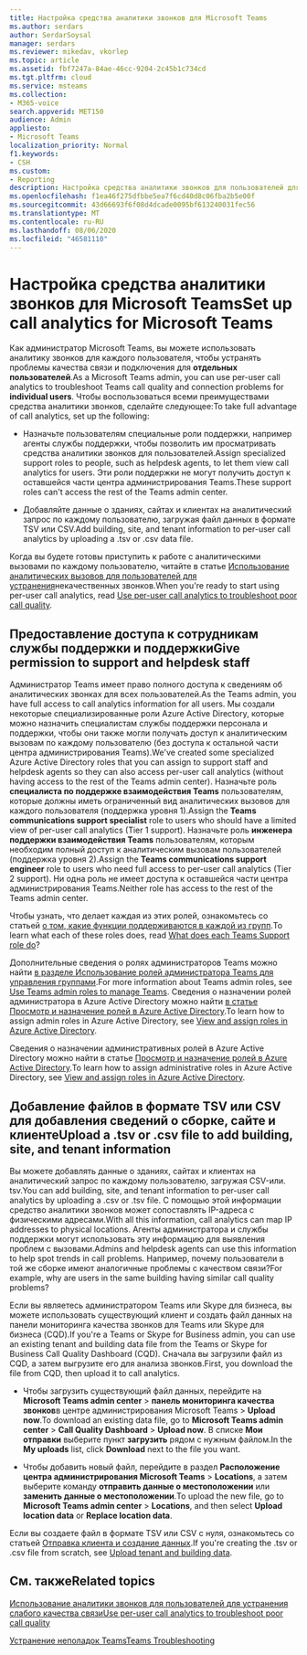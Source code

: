 ```yaml
---
title: Настройка средства аналитики звонков для Microsoft Teams
ms.author: serdars
author: SerdarSoysal
manager: serdars
ms.reviewer: mikedav, vkorlep
ms.topic: article
ms.assetid: fbf7247a-84ae-46cc-9204-2c45b1c734cd
ms.tgt.pltfrm: cloud
ms.service: msteams
ms.collection:
- M365-voice
search.appverid: MET150
audience: Admin
appliesto:
- Microsoft Teams
localization_priority: Normal
f1.keywords:
- CSH
ms.custom:
- Reporting
description: Настройка средства аналитики звонков для пользователей для выявления и устранения проблем с качеством связи в Microsoft Teams.
ms.openlocfilehash: f1ea46f275dfbbe5ea7f6cd40d8c06fba2b5e00f
ms.sourcegitcommit: 43d66693f6f08d4dcade0095bf613240031fec56
ms.translationtype: MT
ms.contentlocale: ru-RU
ms.lasthandoff: 08/06/2020
ms.locfileid: "46581110"
---
```

# <a name="set-up-call-analytics-for-microsoft-teams"></a><span data-ttu-id="8f1da-103">Настройка средства аналитики звонков для Microsoft Teams</span><span class="sxs-lookup"><span data-stu-id="8f1da-103">Set up call analytics for Microsoft Teams</span></span>

<span data-ttu-id="8f1da-104">Как администратор Microsoft Teams, вы можете использовать аналитику звонков для каждого пользователя, чтобы устранять проблемы качества связи и подключения для **отдельных пользователей**.</span><span class="sxs-lookup"><span data-stu-id="8f1da-104">As a Microsoft Teams admin, you can use per-user call analytics to troubleshoot Teams call quality and connection problems for **individual users**.</span></span> <span data-ttu-id="8f1da-105">Чтобы воспользоваться всеми преимуществами средства аналитики звонков, сделайте следующее:</span><span class="sxs-lookup"><span data-stu-id="8f1da-105">To take full advantage of call analytics, set up the following:</span></span>
  
- <span data-ttu-id="8f1da-106">Назначьте пользователям специальные роли поддержки, например агенты службы поддержки, чтобы позволить им просматривать средства аналитики звонков для пользователей.</span><span class="sxs-lookup"><span data-stu-id="8f1da-106">Assign specialized support roles to people, such as helpdesk agents, to let them view call analytics for users.</span></span> <span data-ttu-id="8f1da-107">Эти роли поддержки не могут получить доступ к оставшейся части центра администрирования Teams.</span><span class="sxs-lookup"><span data-stu-id="8f1da-107">These support roles can't access the rest of the Teams admin center.</span></span> 
    
- <span data-ttu-id="8f1da-108">Добавляйте данные о зданиях, сайтах и клиентах на аналитический запрос по каждому пользователю, загружая файл данных в формате TSV или CSV.</span><span class="sxs-lookup"><span data-stu-id="8f1da-108">Add building, site, and tenant information to per-user call analytics by uploading a .tsv or .csv data file.</span></span>
    
<span data-ttu-id="8f1da-109">Когда вы будете готовы приступить к работе с аналитическими вызовами по каждому пользователю, читайте в статье [Использование аналитических вызовов для пользователей для устранения](use-call-analytics-to-troubleshoot-poor-call-quality.md)некачественных звонков.</span><span class="sxs-lookup"><span data-stu-id="8f1da-109">When you're ready to start using per-user call analytics, read [Use per-user call analytics to troubleshoot poor call quality](use-call-analytics-to-troubleshoot-poor-call-quality.md).</span></span>
  
## <a name="give-permission-to-support-and-helpdesk-staff"></a><span data-ttu-id="8f1da-110">Предоставление доступа к сотрудникам службы поддержки и поддержки</span><span class="sxs-lookup"><span data-stu-id="8f1da-110">Give permission to support and helpdesk staff</span></span>

<span data-ttu-id="8f1da-111">Администратор Teams имеет право полного доступа к сведениям об аналитических звонках для всех пользователей.</span><span class="sxs-lookup"><span data-stu-id="8f1da-111">As the Teams admin, you have full access to call analytics information for all users.</span></span> <span data-ttu-id="8f1da-112">Мы создали некоторые специализированные роли Azure Active Directory, которые можно назначить специалистам службы поддержки персонала и поддержки, чтобы они также могли получать доступ к аналитическим вызовам по каждому пользователю (без доступа к остальной части центра администрирования Teams).</span><span class="sxs-lookup"><span data-stu-id="8f1da-112">We've created some specialized Azure Active Directory roles that you can assign to support staff and helpdesk agents so they can also access per-user call analytics (without having access to the rest of the Teams admin center).</span></span> <span data-ttu-id="8f1da-113">Назначьте роль **специалиста по поддержке взаимодействия Teams** пользователям, которые должны иметь ограниченный вид аналитических вызовов для каждого пользователя (поддержка уровня 1).</span><span class="sxs-lookup"><span data-stu-id="8f1da-113">Assign the **Teams communications support specialist** role to users who should have a limited view of per-user call analytics (Tier 1 support).</span></span> <span data-ttu-id="8f1da-114">Назначьте роль **инженера поддержки взаимодействия Teams** пользователям, которым необходим полный доступ к аналитическим вызовам пользователей (поддержка уровня 2).</span><span class="sxs-lookup"><span data-stu-id="8f1da-114">Assign the **Teams communications support engineer** role to users who need full access to per-user call analytics (Tier 2 support).</span></span> <span data-ttu-id="8f1da-115">Ни одна роль не имеет доступа к оставшейся части центра администрирования Teams.</span><span class="sxs-lookup"><span data-stu-id="8f1da-115">Neither role has access to the rest of the Teams admin center.</span></span>

<span data-ttu-id="8f1da-116">Чтобы узнать, что делает каждая из этих ролей, ознакомьтесь со статьей [о том, какие функции поддерживаются в каждой из групп](use-call-analytics-to-troubleshoot-poor-call-quality.md#what-does-each-teams-support-role-do).</span><span class="sxs-lookup"><span data-stu-id="8f1da-116">To learn what each of these roles does, read [What does each Teams Support role do](use-call-analytics-to-troubleshoot-poor-call-quality.md#what-does-each-teams-support-role-do)?</span></span>

<span data-ttu-id="8f1da-117">Дополнительные сведения о ролях администраторов Teams можно найти [в разделе Использование ролей администратора Teams для управления группами](using-admin-roles.md).</span><span class="sxs-lookup"><span data-stu-id="8f1da-117">For more information about Teams admin roles, see [Use Teams admin roles to manage Teams](using-admin-roles.md).</span></span> <span data-ttu-id="8f1da-118">Сведения о назначении ролей администратора в Azure Active Directory можно найти [в статье Просмотр и назначение ролей в Azure Active Directory](https://docs.microsoft.com/Azure/active-directory/users-groups-roles/directory-manage-roles-portal).</span><span class="sxs-lookup"><span data-stu-id="8f1da-118">To learn how to assign admin roles in Azure Active Directory, see [View and assign roles in Azure Active Directory](https://docs.microsoft.com/Azure/active-directory/users-groups-roles/directory-manage-roles-portal).</span></span>

<span data-ttu-id="8f1da-119">Сведения о назначении административных ролей в Azure Active Directory можно найти в статье [Просмотр и назначение ролей в Azure Active Directory](https://docs.microsoft.com/azure/active-directory/users-groups-roles/directory-manage-roles-portal).</span><span class="sxs-lookup"><span data-stu-id="8f1da-119">To learn how to assign administrative roles in Azure Active Directory, see [View and assign roles in Azure Active Directory](https://docs.microsoft.com/azure/active-directory/users-groups-roles/directory-manage-roles-portal).</span></span>

## <a name="upload-a-tsv-or-csv-file-to-add-building-site-and-tenant-information"></a><span data-ttu-id="8f1da-120">Добавление файлов в формате TSV или CSV для добавления сведений о сборке, сайте и клиенте</span><span class="sxs-lookup"><span data-stu-id="8f1da-120">Upload a .tsv or .csv file to add building, site, and tenant information</span></span>

<span data-ttu-id="8f1da-121">Вы можете добавлять данные о зданиях, сайтах и клиентах на аналитический запрос по каждому пользователю, загружая CSV-или. tsv.</span><span class="sxs-lookup"><span data-stu-id="8f1da-121">You can add building, site, and tenant information to per-user call analytics by uploading a .csv or .tsv file.</span></span> <span data-ttu-id="8f1da-122">С помощью этой информации средство аналитики звонков может сопоставлять IP-адреса с физическими адресами.</span><span class="sxs-lookup"><span data-stu-id="8f1da-122">With all this information, call analytics can map IP addresses to physical locations.</span></span> <span data-ttu-id="8f1da-123">Агенты администратора и службы поддержки могут использовать эту информацию для выявления проблем с вызовами.</span><span class="sxs-lookup"><span data-stu-id="8f1da-123">Admins and helpdesk agents can use this information to help spot trends in call problems.</span></span> <span data-ttu-id="8f1da-124">Например, почему пользователи в той же сборке имеют аналогичные проблемы с качеством связи?</span><span class="sxs-lookup"><span data-stu-id="8f1da-124">For example, why are users in the same building having similar call quality problems?</span></span> 

<span data-ttu-id="8f1da-125">Если вы являетесь администратором Teams или Skype для бизнеса, вы можете использовать существующий клиент и создать файл данных на панели мониторинга качества звонков для Teams или Skype для бизнеса (CQD).</span><span class="sxs-lookup"><span data-stu-id="8f1da-125">If you're a Teams or Skype for Business admin, you can use an existing tenant and building data file from the Teams or Skype for Business Call Quality Dashboard (CQD).</span></span> <span data-ttu-id="8f1da-126">Сначала вы загрузили файл из CQD, а затем выгрузите его для анализа звонков.</span><span class="sxs-lookup"><span data-stu-id="8f1da-126">First, you download the file from CQD, then upload it to call analytics.</span></span> 

- <span data-ttu-id="8f1da-127">Чтобы загрузить существующий файл данных, перейдите на **Microsoft Teams admin center**  >  **панель мониторинга качества звонков**в центре администрирования Microsoft Teams  >  **Upload now**.</span><span class="sxs-lookup"><span data-stu-id="8f1da-127">To download an existing data file, go to **Microsoft Teams admin center** > **Call Quality Dashboard** > **Upload now**.</span></span> <span data-ttu-id="8f1da-128">В списке **Мои отправки** выберите пункт **загрузить** рядом с нужным файлом.</span><span class="sxs-lookup"><span data-stu-id="8f1da-128">In the **My uploads** list, click **Download** next to the file you want.</span></span> 

- <span data-ttu-id="8f1da-129">Чтобы добавить новый файл, перейдите в раздел **Расположение центра администрирования Microsoft Teams**  >  **Locations**, а затем выберите команду **отправить данные о местоположении** или **заменить данные о местоположении**.</span><span class="sxs-lookup"><span data-stu-id="8f1da-129">To upload the new file, go to **Microsoft Teams admin center** > **Locations**, and then select **Upload location data** or **Replace location data**.</span></span>
  
<span data-ttu-id="8f1da-130">Если вы создаете файл в формате TSV или CSV с нуля, ознакомьтесь со статьей [Отправка клиента и создание данных](CQD-upload-tenant-building-data.md).</span><span class="sxs-lookup"><span data-stu-id="8f1da-130">If you're creating the .tsv or .csv file from scratch, see [Upload tenant and building data](CQD-upload-tenant-building-data.md).</span></span>
  
## <a name="related-topics"></a><span data-ttu-id="8f1da-131">См. также</span><span class="sxs-lookup"><span data-stu-id="8f1da-131">Related topics</span></span>

[<span data-ttu-id="8f1da-132">Использование аналитики звонков для пользователей для устранения слабого качества связи</span><span class="sxs-lookup"><span data-stu-id="8f1da-132">Use per-user call analytics to troubleshoot poor call quality</span></span>](use-call-analytics-to-troubleshoot-poor-call-quality.md)

[<span data-ttu-id="8f1da-133">Устранение неполадок Teams</span><span class="sxs-lookup"><span data-stu-id="8f1da-133">Teams Troubleshooting</span></span>](https://docs.microsoft.com/MicrosoftTeams/troubleshoot/teams)
